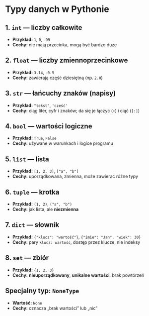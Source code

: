 # Typy danych w Pythonie

## 1. `int` — liczby całkowite
- **Przykład:** `1`, `0`, `-99`
- **Cechy:** nie mają przecinka, mogą być bardzo duże

## 2. `float` — liczby zmiennoprzecinkowe
- **Przykład:** `3.14`, `-0.5`
- **Cechy:** zawierają część dziesiętną (np. `2.0`)

## 3. `str` — łańcuchy znaków (napisy)
- **Przykład:** `"tekst"`, `'cześć'`
- **Cechy:** ciąg liter, cyfr i znaków; da się je łączyć (`+`) i ciąć (`[:]`)

## 4. `bool` — wartości logiczne
- **Przykład:** `True`, `False`
- **Cechy:** używane w warunkach i logice programu

## 5. `list` — lista
- **Przykład:** `[1, 2, 3]`, `["a", "b"]`
- **Cechy:** uporządkowana, zmienna, może zawierać różne typy

## 6. `tuple` — krotka
- **Przykład:** `(1, 2)`, `("a", "b")`
- **Cechy:** jak lista, ale **niezmienna**

## 7. `dict` — słownik
- **Przykład:** `{"klucz": "wartość"}`, `{"imie": "Jan", "wiek": 30}`
- **Cechy:** pary `klucz: wartość`, dostęp przez klucze, nie indeksy

## 8. `set` — zbiór
- **Przykład:** `{1, 2, 3}`
- **Cechy:** **nieuporządkowany**, **unikalne wartości**, brak powtórzeń

## Specjalny typ: `NoneType`
- **Wartość:** `None`
- **Cechy:** oznacza „brak wartości” lub „nic”
